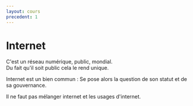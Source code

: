 ```yaml
---
layout: cours
precedent: 1
---
```


# Internet
C'est un réseau numérique, public, mondial.  
Du fait qu'il soit public cela le rend unique.

Internet est un bien commun : Se pose alors la question de son statut et de sa gouvernance.

Il ne faut pas mélanger internet et les usages d'internet.
